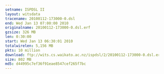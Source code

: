 ```yaml
---
setname: ISPDSL II
layout: witsdata
tracename: 20100112-173000-0.dsl
end: Wed Jan 13 07:00:00 2010
originalname: 20100112-173000-0.dsl.erf
gzsize: 326 MB
len: 0:30:00
start: Wed Jan 13 06:30:01 2010
totalwirelen: 5,156 MB
pkts: 10 million
download: ftp://wits.cs.waikato.ac.nz/ispdsl/2/20100112-173000-0.dsl.erf.gz
size: 802 MB
md5: d44995c7ef36f91eae8547cef265f7bc
---
```

